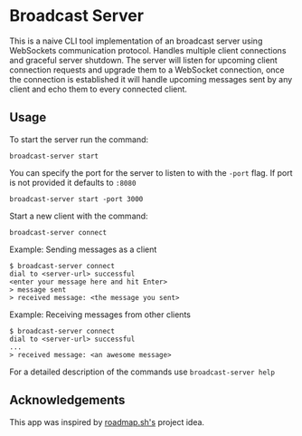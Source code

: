 # Broadcast Server
This is a naive CLI tool implementation of an broadcast server using WebSockets communication protocol. Handles multiple client connections and graceful server shutdown. The server will listen for upcoming client connection requests and upgrade them to a WebSocket connection, once the connection is established it will handle upcoming messages sent by any client and echo them to every connected client.


## Usage
To start the server run the command:
```
broadcast-server start
```

You can specify the port for the server to listen to with the `-port` flag. If port is not provided it defaults to `:8080`
```
broadcast-server start -port 3000
```

Start a new client with the command:
```
broadcast-server connect
```

Example: Sending messages as a client
```
$ broadcast-server connect
dial to <server-url> successful
<enter your message here and hit Enter>
> message sent
> received message: <the message you sent>

```

Example: Receiving messages from other clients
```
$ broadcast-server connect
dial to <server-url> successful
...
> received message: <an awesome message>
```

For a detailed description of the commands use `broadcast-server help`

## Acknowledgements
This app was inspired by [roadmap.sh's](https://roadmap.sh/projects/broadcast-server) project idea.
